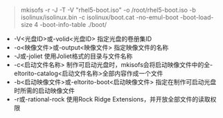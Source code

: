 > mkisofs -r -J -T -V "rhel5-boot.iso" -o /root/rhel5-boot.iso -b isolinux/isolinux.bin -c isolinux/boot.cat -no-emul-boot -boot-load-size 4 -boot-info-table ./boot/

* -V<光盘ID>或-volid<光盘ID>   指定光盘的卷册集ID
* -o<映像文件>或-output<映像文件>   指定映像文件的名称
* -J或-joliet   使用Joliet格式的目录与文件名称
* -c<启动文件名称>   制作可启动光盘时，mkisofs会将启动映像文件中的全-eltorito-catalog<启动文件名称>全部内容作成一个文件
* -b<启动映像文件>或-eltorito-boot<启动映像文件>   指定在制作可启动光盘时所需的启动映像文件
* -r或-rational-rock   使用Rock Ridge Extensions，并开放全部文件的读取权限
